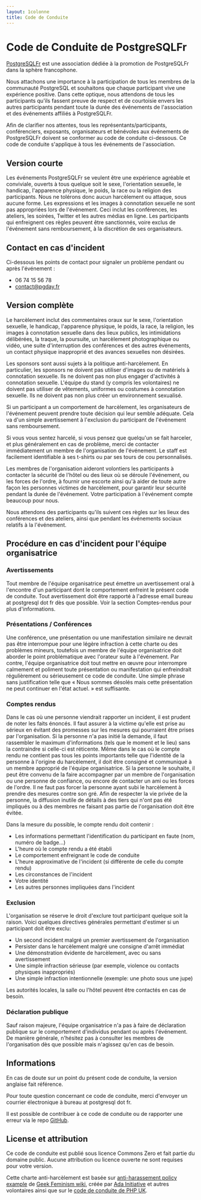 ```yaml
---
layout: 1colonne
title: Code de Conduite
---
```





# Code de Conduite de PostgreSQLFr

<p><a href="https://asso.postgresql.fr">PostgreSQLFr</a> est une association dédiée à la promotion de PostgreSQLFr dans la sphère francophone.</p>
<p>Nous attachons une importance à la participation de tous les membres de la communauté PostgreSQL et souhaitons que chaque participant vive une expérience positive. Dans cette optique, nous attendons de tous les participants qu'ils fassent preuve de respect et de courtoisie envers les autres participants pendant toute la durée des événements de l'association et des événements affiliés à PostgreSQLFr.</p>
<p>Afin de clarifier nos attentes, tous les représentants/participants, conférenciers, exposants, organisateurs et bénévoles aux événements de PostgreSQLFr doivent se conformer au code de conduite ci-dessous. Ce code de conduite s'applique à tous les événements de l'association.</p>

## Version courte

<p>Les événements PostgreSQLFr se veulent être une expérience agréable et conviviale, ouverts à tous quelque soit le sexe, l'orientation sexuelle, le handicap, l'apparence physique, le poids, la race ou la religion des participants. Nous ne tolérons donc aucun harcèlement ou attaque, sous aucune forme. Les expressions et les images à connotation sexuelle ne sont pas appropriées lors de l'événement. Ceci inclut les conférences, les ateliers, les soirées, Twitter et les autres médias en ligne. Les participants qui enfreignent ces règles peuvent être sanctionnés, voire exclus de l'événement sans remboursement, à la discrétion de ses organisateurs.</p>

## Contact en cas d'incident 

<p>Ci-dessous les points de contact pour signaler un problème pendant ou après l'événement :</p>

* 06 74 15 56 78
* <contact@pgday.fr>


## Version complète

<p>Le harcèlement inclut des commentaires oraux sur le sexe, l'orientation sexuelle, le handicap, l'apparence physique, le poids, la race, la religion, les images à connotation sexuelle dans des lieux publics, les intimidations délibérées, la traque, la poursuite, un harcèlement photographique ou vidéo, une suite d'interruption des conférences et des autres événements, un contact physique inapproprié et des avances sexuelles non désirées.</p>
<p>Les sponsors sont aussi sujets à la politique anti-harcèlement. En particulier, les sponsors ne doivent pas utiliser d'images ou de matériels à connotation sexuelle. Ils ne doivent pas non plus engager d'activités à connotation sexuelle. L'équipe du stand (y compris les volontaires) ne doivent pas utiliser de vêtements, uniformes ou costumes à connotation sexuelle. Ils ne doivent pas non plus créer un environnement sexualisé.</p>
<p>Si un participant a un comportement de harcèlement, les organisateurs de l'événement peuvent prendre toute décision qui leur semble adéquate. Cela va d'un simple avertissement à l'exclusion du participant de l'événement sans remboursement.</p>
<p>Si vous vous sentez harcelé, si vous pensez que quelqu'un se fait harceler, et plus généralement en cas de problème, merci de contacter immédiatement un membre de l'organisation de l'événement. Le staff est facilement identifiable à ses t-shirts ou par ses tours de cou personnalisés.</p>
<p>Les membres de l'organisation aideront volontiers les participants à contacter la sécurité de l'hôtel ou des lieux où se déroule l'événement, ou les forces de l'ordre, à fournir une escorte ainsi qu'à aider de toute autre façon les personnes victimes de harcèlement, pour garantir leur sécurité pendant la durée de l'événement. Votre participation à l'événement compte beaucoup pour nous.</p>
<p>Nous attendons des participants qu'ils suivent ces règles sur les lieux des conférences et des ateliers, ainsi que pendant les événements sociaux relatifs à la l'événement.</p>
<h2 id="procédure-en-cas-dincident-pour-léquipe-organisatrice">Procédure en cas d'incident pour l'équipe organisatrice</h2>
<h3 id="avertissements">Avertissements</h3>
<p>Tout membre de l'équipe organisatrice peut émettre un avertissement oral à l'encontre d'un participant dont le comportement enfreint le présent code de conduite. Tout avertissement doit être rapporté à l'adresse email <script type="text/javascript">
<!--
h='&#112;&#x6f;&#x73;&#116;&#x67;&#114;&#x65;&#x73;&#x71;&#108;&#46;&#102;&#114;';a='&#64;';n='&#98;&#x75;&#114;&#x65;&#x61;&#x75;';e=n+a+h;
document.write('<a h'+'ref'+'="ma'+'ilto'+':'+e+'" clas'+'s="em' + 'ail">'+e+'<\/'+'a'+'>');
// -->
</script><noscript>&#98;&#x75;&#114;&#x65;&#x61;&#x75;&#32;&#x61;&#116;&#32;&#112;&#x6f;&#x73;&#116;&#x67;&#114;&#x65;&#x73;&#x71;&#108;&#32;&#100;&#x6f;&#116;&#32;&#102;&#114;</noscript> dès que possible. Voir la section Comptes-rendus pour plus d'informations.</p>
<h3 id="présentations-conférences">Présentations / Conférences</h3>
<p>Une conférence, une présentation ou une manifestation similaire ne devrait pas être interrompue pour une légère infraction à cette charte ou des problèmes mineurs, toutefois un membre de l'équipe organisatrice doit aborder le point problématique avec l'orateur suite à l'événement. Par contre, l'équipe organisatrice doit tout mettre en œuvre pour interrompre calmement et poliment toute présentation ou manifestation qui enfreindrait régulièrement ou sérieusement ce code de conduite. Une simple phrase sans justification telle que « Nous sommes désolés mais cette présentation ne peut continuer en l'état actuel. » est suffisante.</p>
<h3 id="comptes-rendus">Comptes rendus</h3>
<p>Dans le cas où une personne viendrait rapporter un incident, il est prudent de noter les faits énoncés. Il faut assurer à la victime qu'elle est prise au sérieux en évitant des promesses sur les mesures qui pourraient être prises par l'organisation. Si la personne n'a pas initié la demande, il faut rassembler le maximum d'informations (tels que le moment et le lieu) sans la contraindre si celle-ci est réticente. Même dans le cas où le compte rendu ne contient pas tous les points importants telle que l'identité de la personne à l'origine du harcèlement, il doit être consigné et communiqué à un membre approprié de l'équipe organisatrice. Si la personne le souhaite, il peut être convenu de la faire accompagner par un membre de l'organisation ou une personne de confiance, ou encore de contacter un ami ou les forces de l'ordre. Il ne faut pas forcer la personne ayant subi le harcèlement à prendre des mesures contre son gré. Afin de respecter la vie privée de la personne, la diffusion inutile de détails à des tiers qui n'ont pas été impliqués ou à des membres ne faisant pas partie de l'organisation doit être évitée.</p>
<p>Dans la mesure du possible, le compte rendu doit contenir :
  <ul>
<li>Les informations permettant l'identification du participant en faute (nom, numéro de badge…) </li>
<li>L'heure où le compte rendu a été établi </li>
<li>Le comportement enfreignant le code de conduite </li>
<li>L'heure approximative de l'incident (si différente de celle du compte rendu) </li>
<li>Les circonstances de l'incident </li>
<li>Votre identité </li>
<li>Les autres personnes impliquées dans l'incident</li>
 </ul></p>
<h3 id="exclusion">Exclusion</h3>
<p>L'organisation se réserve le droit d'exclure tout participant quelque soit la raison. Voici quelques directives générales permettant d'estimer si un participant doit être exclu:</p>
<ul>
<li>Un second incident malgré un premier avertissement de l'organisation</li>
<li>Persister dans le harcèlement malgré une consigne d'arrêt immédiat</li>
<li>Une démonstration évidente de harcèlement, avec ou sans avertissement</li>
<li>Une simple infraction sérieuse (par exemple, violence ou contacts physiques inappropriés)</li>
<li>Une simple infraction intentionnelle (exemple: une photo sous une jupe)</li>
</ul>
<p>Les autorités locales, la salle ou l'hôtel peuvent être contactés en cas de besoin.</p>
<h3 id="déclaration-publique">Déclaration publique</h3>
<p>Sauf raison majeure, l'équipe organisatrice n'a pas à faire de déclaration publique sur le comportement d'individus pendant ou après l'événement. De manière générale, n'hésitez pas à consulter les membres de l'organisation dès que possible mais n'agissez qu'en cas de besoin.</p>
<h2 id="informations">Informations</h2>
<p>En cas de doute sur un point du présent code de conduite, la version anglaise fait référence.</p>
<p>Pour toute question concernant ce code de conduite, merci d'envoyer un courrier électronique à <script type="text/javascript">
<!--
h='&#112;&#x6f;&#x73;&#116;&#x67;&#114;&#x65;&#x73;&#x71;&#108;&#46;&#102;&#114;';a='&#64;';n='&#98;&#x75;&#114;&#x65;&#x61;&#x75;';e=n+a+h;
document.write('<a h'+'ref'+'="ma'+'ilto'+':'+e+'" clas'+'s="em' + 'ail">'+e+'<\/'+'a'+'>');
// -->
</script><noscript>&#98;&#x75;&#114;&#x65;&#x61;&#x75;&#32;&#x61;&#116;&#32;&#112;&#x6f;&#x73;&#116;&#x67;&#114;&#x65;&#x73;&#x71;&#108;&#32;&#100;&#x6f;&#116;&#32;&#102;&#114;</noscript>.</p>
<p>Il est possible de contribuer à ce code de conduite ou de rapporter une erreur via le repo <a href="https://github.com/postgresqlfr/code-of-conduct">GitHub</a>.</p>
<h2 id="license-et-attribution">License et attribution</h2>
<p>Ce code de conduite est publié sous licence Commons Zero et fait partie du domaine public. Aucune attribution ou licence ouverte ne sont requises pour votre version.</p>
<p>Cette charte anti-harcèlement est basée sur <a href="http://geekfeminism.wikia.com/wiki/Conference_anti-harassment/Policy">anti-harassement policy example</a> de <a href="http://geekfeminism.wikia.com/wiki/Geek_Feminism_Wiki">Geek Feminism wiki</a>, créée par <a href="https://adainitiative.org/">Ada Initiative</a> et autres volontaires ainsi que sur le <a href="http://phpconference.co.uk/conduct/">code de conduite de PHP UK</a>.</p>


